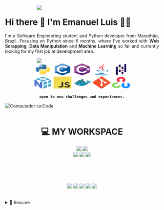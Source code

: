 <img min-width="50px" max-width="400px" width="400px" align="right" src="https://github-readme-stats.vercel.app/api?username=tiovader&show_icons=true&count_private=false&theme=dark">
<div align=left>
<h1> Hi there 👋 I'm Emanuel Luis 👨‍💻 </h1>
<p align=justify>I'm a Software Engineering student and Python developer from Maranhão, Brazil. Focusing on Python since 6 months, where I've worked with <strong>Web Scrapping</strong>, <strong>Data Manipulation</strong> and <strong>Machine Learning</strong> so far and currently looking for my first job at development area.</p>
<img min-width="50px" max-width="400px" width="400px" align="right" src="https://github-readme-stats.vercel.app/api/top-langs/?username=tiovader&theme=dark">  
<div align=center>
<br/>
      
<img alt="python" height="40" width="60" src="https://raw.githubusercontent.com/devicons/devicon/master/icons/python/python-original.svg">
<img alt="c" height="40" width="60" src="https://raw.githubusercontent.com/devicons/devicon/2ae2a900d2f041da66e950e4d48052658d850630/icons/c/c-original.svg">
<img alt="csharp" height="40" width="60" src="https://raw.githubusercontent.com/devicons/devicon/2ae2a900d2f041da66e950e4d48052658d850630/icons/csharp/csharp-original.svg">
<img alt="java" height="40" width="60" src="https://raw.githubusercontent.com/devicons/devicon/2ae2a900d2f041da66e950e4d48052658d850630/icons/java/java-original.svg">
<img alt="pandas" height="40" width="60" src="https://raw.githubusercontent.com/devicons/devicon/2ae2a900d2f041da66e950e4d48052658d850630/icons/pandas/pandas-original.svg">
<br/>
<img alt="numpy" height="40" width="60" src="https://raw.githubusercontent.com/devicons/devicon/2ae2a900d2f041da66e950e4d48052658d850630/icons/numpy/numpy-original.svg">
<img alt="javascript" height="40" width="60" src="https://raw.githubusercontent.com/devicons/devicon/master/icons/javascript/javascript-original.svg">
<img alt="docker" height="40" width="60" src="https://raw.githubusercontent.com/devicons/devicon/master/icons/docker/docker-original.svg">
<img alt="git" height="40" width="60" src="https://raw.githubusercontent.com/devicons/devicon/master/icons/git/git-original.svg">
<img alt="opencv" height="40" width="60" src="https://raw.githubusercontent.com/devicons/devicon/master/icons/opencv/opencv-original.svg">
    
  **`open to new challenges and experiences.`**
</div>


<img src="https://raw.githubusercontent.com/MicaelliMedeiros/micaellimedeiros/master/image/computer-illustration.png" min-width="50px" max-width="400px" width="400px" align="left" alt="Computador iuriCode">
  <br/>
  <br/>

<div align=right>  
<div align=center>
<h1> <strong>💻 MY WORKSPACE</strong> </h1>
<img src="https://img.shields.io/badge/windows-%230078D6.svg?&style=for-the-badge&logo=windows&logoColor=white"/>
<img src="https://img.shields.io/badge/Ubuntu-E95420?style=for-the-badge&logo=ubuntu&logoColor=white"> 
  <br/>
<img src="https://img.shields.io/badge/intel-core%20i5 3470-%230071C5.svg?&style=for-the-badge&logo=intel&logoColor=white" />
<img src="https://img.shields.io/badge/RAM-24GB DDR3-%230071C5.svg?&style=for-the-badge&logoColor=white" />
<img src="https://img.shields.io/badge/nvidia-gtx%201060%203GB-%2376B900.svg?&style=for-the-badge&logo=nvidia&logoColor=white"/>
</div>
</div>
<br/>
<br/>
<br/>
<br/>
<br/>
<div align=center>
<a href="https://www.linkedin.com/in/emanuel-l-5580b9125/" target="_blank"><img src="https://img.shields.io/badge/-LinkedIn-%230077B5?style=for-the-badge&logo=linkedin&logoColor=white" target="_blank"></a>
<a href="https://stackoverflow.com/users/17576381/tiov4d3r"><img src="https://img.shields.io/badge/Stack_Overflow-FE7A16?style=for-the-badge&logo=stack-overflow&logoColor=white"></a>
<a href="https://mail.google.com/mail/u/0/?fs=1&tf=cm&source=mailto&to=emanuel.filho08@gmail.com"><img src="https://img.shields.io/badge/Gmail-D14836?style=for-the-badge&logo=gmail&logoColor=white" target="_blank"></a>
<a href="https://twitter.com/tiov4d3r"><img src="https://img.shields.io/badge/Twitter-1DA1F2?style=for-the-badge&logo=twitter&logoColor=white"></a>
<a href="https://www.instagram.com/tiov4d3r/"><img src="https://img.shields.io/badge/Instagram-E4405F?style=for-the-badge&logo=instagram&logoColor=white"></a>
</div>
<br/>
<br/>
    
<details>
  <summary>📃 Resume</summary>

  ## Education

  - 📖 **Software Engineering**\
  📆 2021 - *Now*\
  📍 **UniDomBosco University Center** - São Luís, Brazil

  ### Courses

  - 📖 [**C# Curso Completo: Do Básico ao Avançado!**](https://www.udemy.com/certificate/UC-1fb01566-9f25-4c3a-ae4f-da1ff8465ed6/)\
  📆 05/02/2020\
  📍 **Udemy** - Leonardo Moura Leitão
  
  - 📖 [**C# Basics for Beginners: Learn C# Fundamentals by Coding**](https://www.udemy.com/certificate/UC-319fe684-5ec0-48e0-8c7f-4248932ed54d/)\
  📆 05/08/2020\
  📍 **Udemy** - Mosh Hamedani
  
  - 📖 [**C# Intermediate: Classes, Interfaces and OOP**](https://www.udemy.com/certificate/UC-ec641ed1-8d1d-436f-a2b9-3388e9a8958d/)\
  📆 07/18/2020\
  📍 **Udemy** - Mosh Hamedani

  - 📖 [**C# Advanced Topics: Prepare for Technical Interviews**](https://www.udemy.com/certificate/UC-1abc88b4-95e7-4e97-aaff-2471a71566da/)\
  📆 10/04/2020\
  📍 **Udemy** - Mosh Hamedani

  - 📖 [**Python 3 - Curso Completo do Básico ao Avançado**](https://www.udemy.com/certificate/UC-a1ac8f23-95bd-4b27-8133-d474faef3c44/)\
  📆 07/08/2021\
  📍 **Udemy** - Leonardo Moura Leitão

  - 📖 **Training in Machine Learning**\
  📆 12/03/2022 \
  📍 **Data Inception AI** - Giovanni Lucca
  
  - 📖 **Training in Computational Vision**\
  📆 *Now* \
  📍 **Data Inception AI** - Giovanni Lucca
  
</details>
